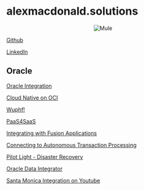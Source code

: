 # alexmacdonald.solutions

<p align="center">
  <img src="https://media-exp1.licdn.com/dms/image/C5616AQGj3PqrgDMexw/profile-displaybackgroundimage-shrink_350_1400/0/1608401918895?e=1617235200&v=beta&t=DpS7jFPY_JYQCE5J3ovxD9W1bl3qeHtmG4gqOc68Clg" alt="Mule"/>
</p>

[Github](https://github.com/GaryHostt)

[LinkedIn](https://www.linkedin.com/in/robertamacdonald94/)

## Oracle

[Oracle Integration](https://oic.alexmacdonald.solutions)

[Cloud Native on OCI](https://garyhostt.github.io/OCI_DevOps/)

[Wuphf!](https://www.youtube.com/watch?v=GT6uWYqJq6E)

[PaaS4SaaS](https://www.youtube.com/watch?v=zZk6SI7FADY)

[Integrating with Fusion Applications](https://medium.com/@alexmacdon94/laying-the-foundation-of-success-with-oracle-integration-erp-to-disparate-systems-dabad63abf7e)

[Connecting to Autonomous Transaction Processing](https://www.youtube.com/watch?v=-9nP2LaeOok)

[Pilot Light - Disaster Recovery](https://apexapps.oracle.com/pls/apex/dbpm/r/livelabs/view-workshop?wid=724)

[Oracle Data Integrator](https://garyhostt.github.io/Oracle_Data_Integrator/)

[Santa Monica Integration on Youtube](https://www.youtube.com/channel/UCW04sPyVsthkrjPs_Gx-dFA)
